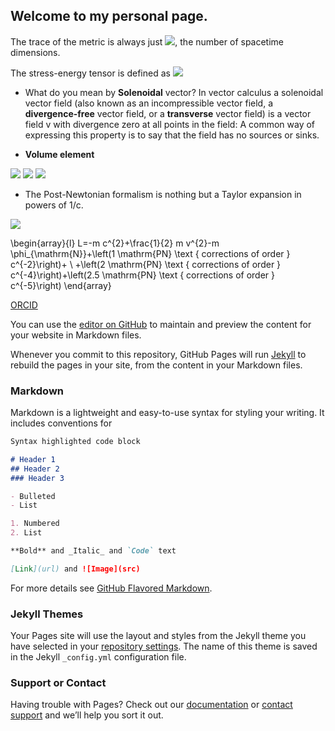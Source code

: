 ## Welcome to my personal page.

The trace of the metric is always just <img src="https://render.githubusercontent.com/render/math?math=\delta_\mu^{\mu}%20=%20d">, the number of spacetime dimensions.

The stress-energy tensor is defined as <img src="https://render.githubusercontent.com/render/math?math=T^{\mu%20\nu}%20\equiv%20\frac{2}{\sqrt{-g}}%20\frac{\delta%20S_{\mathrm{pp}}}{\delta%20g_{\mu%20\nu}}">

- What do you mean by **Solenoidal** vector?
In vector calculus a solenoidal vector field (also known as an incompressible vector field, a **divergence-free** vector field, or a **transverse** vector field) is a vector field v with divergence zero at all points in the field: A common way of expressing this property is to say that the field has no sources or sinks.

- **Volume element** 
<img src="https://render.githubusercontent.com/render/math?math=g=det(g_{\mu\nu})\rightarrow%20det\left(g_{\tau\lambda}\frac{\partial%20x^{\tau}}{\partial%20x%27^{\mu}}\frac{\partial%20x^{\lambda}}{\partial%20x%27^{\nu}}\right)=g\,\cdot\,(|J|^{-1})^2=g%27">
<img src="https://render.githubusercontent.com/render/math?math=d^4x\rightarrow%20det\left(\frac{\partial%20x%27}{\partial%20x}\right)d^4x=|J|\,d^4x=d^4x%27">
<img src="https://render.githubusercontent.com/render/math?math=d^4x\sqrt{-g}\quad\rightarrow\quad%20d^4x\sqrt{-g}|J|\cdot|J|^{-1}=d^4x\sqrt{-g}">

- The Post-Newtonian formalism is nothing but a Taylor expansion in powers of 1/c.
<img src="https://render.githubusercontent.com/render/math?math=\begin{array}{l}%20L=-m%20c^{2}\left[1+\frac{\phi_{\mathrm{N}}}{c^{2}}-\frac{\phi_{\mathrm{N}}^{2}}{2%20c^{4}}+\frac{\phi_{1%20\mathrm{PN}}}{c^{4}}-\frac{v_{i}%20\omega_{1%20\mathrm{PN}}^{i}}{c^{4}}+\right.%20\left.-\frac{1}{2}%20\frac{v^{2}}{c^{2}}+\frac{\phi_{\mathrm{N}}}{c^{2}}%20\frac{v^{2}}{c^{2}}+\mathcal{O}\left(\frac{1}{c^{6}}\right)+\mathcal{O}\left(\frac{1}{c^{7}}\right)\right]%20m%20\end{array}">

\begin{array}{l}
L=-m c^{2}+\frac{1}{2} m v^{2}-m \phi_{\mathrm{N}}+\left(1 \mathrm{PN} \text { corrections of order } c^{-2}\right)+ \\
+\left(2 \mathrm{PN} \text { corrections of order } c^{-4}\right)+\left(2.5 \mathrm{PN} \text { corrections of order } c^{-5}\right)
\end{array}

[ORCID](https://orcid.org/0000-0003-0813-9480)

You can use the [editor on GitHub](https://github.com/yaojian95/yaojian95.github.io/edit/master/README.md) to maintain and preview the content for your website in Markdown files.

Whenever you commit to this repository, GitHub Pages will run [Jekyll](https://jekyllrb.com/) to rebuild the pages in your site, from the content in your Markdown files.

### Markdown

Markdown is a lightweight and easy-to-use syntax for styling your writing. It includes conventions for

```markdown
Syntax highlighted code block

# Header 1
## Header 2
### Header 3

- Bulleted
- List

1. Numbered
2. List

**Bold** and _Italic_ and `Code` text

[Link](url) and ![Image](src)
```

For more details see [GitHub Flavored Markdown](https://guides.github.com/features/mastering-markdown/).

### Jekyll Themes

Your Pages site will use the layout and styles from the Jekyll theme you have selected in your [repository settings](https://github.com/yaojian95/yaojian95.github.io/settings). The name of this theme is saved in the Jekyll `_config.yml` configuration file.

### Support or Contact

Having trouble with Pages? Check out our [documentation](https://help.github.com/categories/github-pages-basics/) or [contact support](https://github.com/contact) and we’ll help you sort it out.
